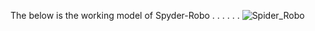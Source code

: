 The below is the working model of Spyder-Robo
.
.
.
.
.
.
![Spider_Robo](https://github.com/user-attachments/assets/c2ac7023-eccb-41f8-a9a0-433b33f37182)
